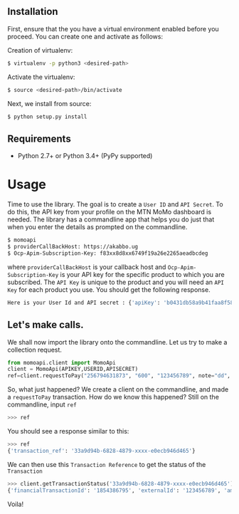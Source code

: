 ## Installation

First, ensure that the you have a virtual environment enabled before you proceed. You can create one and activate as follows:

Creation of virtualenv:

```bash
$ virtualenv -p python3 <desired-path>
```

Activate the virtualenv:

```bash
$ source <desired-path>/bin/activate
```

Next, we install from source:

```bash
$ python setup.py install
```

## Requirements

* Python 2.7+ or Python 3.4+ (PyPy supported)


# Usage

Time to use the library. The goal is to create a `User ID` and `API Secret`. To do this, the API key from your profile on the MTN MoMo dashboard is needed. The library has a commandline app that helps you do just that when you enter the details as prompted on the commandline.

```bash
$ momoapi
$ providerCallBackHost: https://akabbo.ug
$ Ocp-Apim-Subscription-Key: f83xx8d8xx6749f19a26e2265aeadbcdeg
```

where `providerCallBackHost` is your callback host and `Ocp-Apim-Subscription-Key` is your API key for the specific product to which you are subscribed. The `API Key` is unique to the product and you will need an `API Key` for each product you use. You should get the following response.

```bash
Here is your User Id and API secret : {'apiKey': 'b0431db58a9b41faa8f5860230xxxxxx', 'UserId': '053c6dea-dd68-xxxx-xxxx-c830dac9f401'}

```

## Let's make calls.

We shall now import the library onto the commandline. Let us try to make a collection request.

```python
from momoapi.client import MomoApi
client = MomoApi(APIKEY,USERID,APISECRET)
ref=client.requestToPay("256794631873", "600", "123456789", note="dd", message="dd", currency="EUR", environment="sandbox")
```

So, what just happened? We create a client on the commandline, and made a `requestToPay` transaction. How do we know this happened? Still on the commandline, input `ref`

```python
>>> ref
```

You should see a response similar to this:

```python
>>> ref
{'transaction_ref': '33a9d94b-6828-4879-xxxx-e0ecb946d465'}
```
We can then use this `Transaction Reference` to get the status of the `Transaction`

```python
>>> client.getTransactionStatus('33a9d94b-6828-4879-xxxx-e0ecb946d465')
{'financialTransactionId': '1854386795', 'externalId': '123456789', 'amount': '600', 'currency': 'EUR', 'payer': {'partyIdType': 'MSISDN', 'partyId': '256794631873'}, 'payerMessage': 'dd', 'payeeNote': 'dd', 'status': 'SUCCESSFUL'}
```

Voila!
